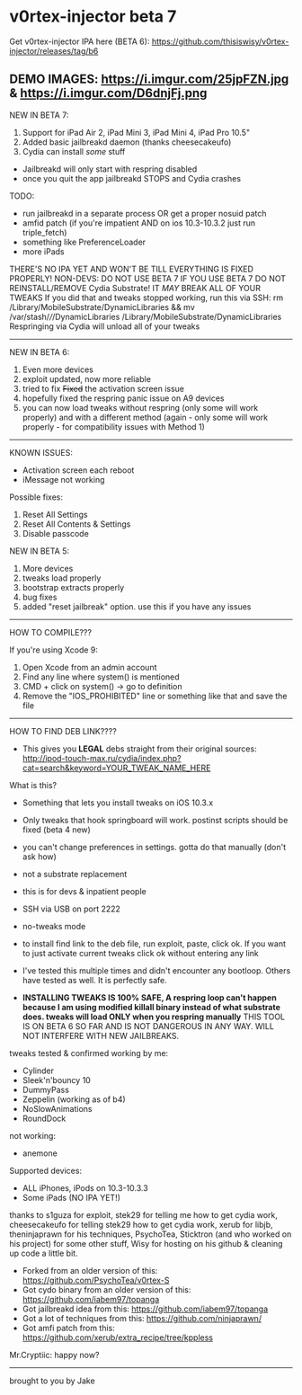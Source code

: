 # v0rtex-injector beta 7

Get v0rtex-injector IPA here (BETA 6): https://github.com/thisiswisy/v0rtex-injector/releases/tag/b6

DEMO IMAGES: https://i.imgur.com/25jpFZN.jpg & https://i.imgur.com/D6dnjFj.png
----------------
NEW IN BETA 7:
1. Support for iPad Air 2, iPad Mini 3, iPad Mini 4, iPad Pro 10.5"
2. Added basic jailbreakd daemon (thanks cheesecakeufo)
3. Cydia can install *some* stuff

- Jailbreakd will only start with respring disabled
- once you quit the app jailbreakd STOPS and Cydia crashes

TODO:

- run jailbreakd in a separate process OR get a proper nosuid patch
- amfid patch (if you're impatient AND on ios 10.3-10.3.2 just run triple_fetch)
- something like PreferenceLoader
- more iPads

THERE'S NO IPA YET AND WON'T BE TILL EVERYTHING IS FIXED PROPERLY! NON-DEVS: DO NOT USE BETA 7
IF YOU USE BETA 7 DO NOT REINSTALL/REMOVE Cydia Substrate! IT *MAY* BREAK ALL OF YOUR TWEAKS
If you did that and tweaks stopped working, run this via SSH:
    rm /Library/MobileSubstrate/DynamicLibraries && mv /var/stash/*/*/DynamicLibraries /Library/MobileSubstrate/DynamicLibraries
Respringing via Cydia will unload all of your tweaks

-----------------------------------
NEW IN BETA 6:

1. Even more devices
2. exploit updated, now more reliable
3. tried to fix ~~Fixed~~ the activation screen issue
4. hopefully fixed the respring panic issue on A9 devices
5. you can now load tweaks without respring (only some will work properly) and with a different method (again - only some will work properly - for compatibility issues with Method 1)
-------------------------------------------------

KNOWN ISSUES:

- Activation screen each reboot
- iMessage not working

Possible fixes:
1. Reset All Settings
2. Reset All Contents & Settings
3. Disable passcode


NEW IN BETA 5:

1. More devices
2. tweaks load properly
3. bootstrap extracts properly
4. bug fixes
5. added "reset jailbreak" option. use this if you have any issues
-------------

HOW TO COMPILE???

If you're using Xcode 9:
1. Open Xcode from an admin account
2. Find any line where system() is mentioned
3. CMD + click on system() -> go to definition
4. Remove the "IOS_PROHIBITED" line or something like that and save the file

-------------------------------------------------

HOW TO FIND DEB LINK????
- This gives you **LEGAL** debs straight from their original sources: http://ipod-touch-max.ru/cydia/index.php?cat=search&keyword=YOUR_TWEAK_NAME_HERE

What is this? 
- Something that lets you install tweaks on iOS 10.3.x

- Only tweaks that hook springboard will work. postinst scripts should be fixed (beta 4 new)

- you can't change preferences in settings. gotta do that manually (don't ask how)

- not a substrate replacement

- this is for devs & inpatient people

- SSH via USB on port 2222

- no-tweaks mode 

- to install find link to the deb file, run exploit, paste, click ok. If you want to just activate current tweaks click ok without entering any link

- I've tested this multiple times and didn't encounter any bootloop. Others have tested as well. It is perfectly safe.

- **INSTALLING TWEAKS IS 100% SAFE, A respring loop can't happen because I am using modified killall binary instead of what substrate does. tweaks will load ONLY when you respring manually** THIS TOOL IS ON BETA 6 SO FAR AND IS NOT DANGEROUS IN ANY WAY. WILL NOT INTERFERE WITH NEW JAILBREAKS.

tweaks tested & confirmed working by me:

- Cylinder
- Sleek'n'bouncy 10
- DummyPass
- Zeppelin (working as of b4)
- NoSlowAnimations
- RoundDock

not working:

- anemone 


Supported devices:

- ALL iPhones, iPods on 10.3-10.3.3
- Some iPads (NO IPA YET!)



thanks to s1guza for exploit, stek29 for telling me how to get cydia work, cheesecakeufo for telling stek29 how to get cydia work, xerub for libjb, theninjaprawn for his techniques, PsychoTea, Sticktron (and who worked on his project) for some other stuff, Wisy for hosting on his github & cleaning up code a little bit. 

- Forked from an older version of this: https://github.com/PsychoTea/v0rtex-S
- Got cydo binary from an older version of this: https://github.com/iabem97/topanga
- Got jailbreakd idea from this: https://github.com/iabem97/topanga
- Got a lot of techniques from this: https://github.com/ninjaprawn/
- Got amfi patch from this: https://github.com/xerub/extra_recipe/tree/kppless

Mr.Cryptiic: happy now?

------

brought to you by Jake
